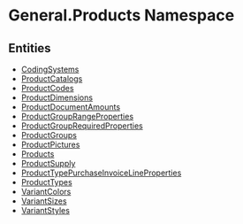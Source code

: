 ﻿---
uid: General.Products
---
# General.Products Namespace

## Entities
- [CodingSystems](General.Products.CodingSystems.md)  
- [ProductCatalogs](General.Products.ProductCatalogs.md)  
- [ProductCodes](General.Products.ProductCodes.md)  
- [ProductDimensions](General.Products.ProductDimensions.md)  
- [ProductDocumentAmounts](General.Products.ProductDocumentAmounts.md)  
- [ProductGroupRangeProperties](General.Products.ProductGroupRangeProperties.md)  
- [ProductGroupRequiredProperties](General.Products.ProductGroupRequiredProperties.md)  
- [ProductGroups](General.Products.ProductGroups.md)  
- [ProductPictures](General.Products.ProductPictures.md)  
- [Products](General.Products.Products.md)  
- [ProductSupply](General.Products.ProductSupply.md)  
- [ProductTypePurchaseInvoiceLineProperties](General.Products.ProductTypePurchaseInvoiceLineProperties.md)  
- [ProductTypes](General.Products.ProductTypes.md)  
- [VariantColors](General.Products.VariantColors.md)  
- [VariantSizes](General.Products.VariantSizes.md)  
- [VariantStyles](General.Products.VariantStyles.md)  

